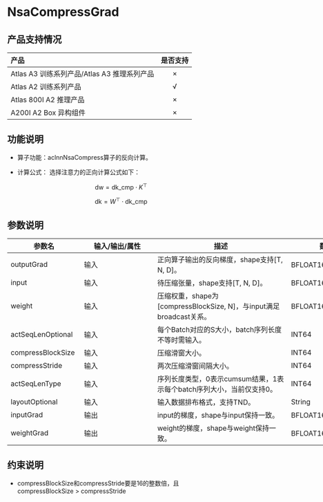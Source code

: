 # NsaCompressGrad

## 产品支持情况

|产品      | 是否支持 |
|:----------------------------|:-----------:|
|<term>Atlas A3 训练系列产品/Atlas A3 推理系列产品</term>|      ×     |
|<term>Atlas A2 训练系列产品</term>|      √     |
|<term>Atlas 800I A2 推理产品</term>|      ×     |
|<term>A200I A2 Box 异构组件</term>|      ×     |


## 功能说明

- 算子功能：aclnnNsaCompress算子的反向计算。

- 计算公式：
  选择注意力的正向计算公式如下：

    $$
    \text{dw} = \text{dk\_cmp} \cdot K^\top
    $$

    $$
    \text{dk} = W^\top \cdot \text{dk\_cmp}
    $$


## 参数说明

<table style="undefined;table-layout: fixed; width: 1576px">
<colgroup>
  <col style="width: 170px">
  <col style="width: 170px">
  <col style="width: 310px">
  <col style="width: 212px">
  <col style="width: 100px">
</colgroup>
<thead>
  <tr>
    <th>参数名</th>
    <th>输入/输出/属性</th>
    <th>描述</th>
    <th>数据类型</th>
    <th>数据格式</th>
  </tr>
</thead>
<tbody>
  <tr>
    <td>outputGrad</td>
    <td>输入</td>
    <td>正向算子输出的反向梯度，shape支持[T, N, D]。</td>
    <td>BFLOAT16、FLOAT16</td>
    <td>ND</td>
  </tr>
  <tr>
    <td>input</td>
    <td>输入</td>
    <td>待压缩张量，shape支持[T, N, D]。</td>
    <td>BFLOAT16、FLOAT16</td>
    <td>ND</td>
  </tr>
  <tr>
    <td>weight</td>
    <td>输入</td>
    <td>压缩权重，shape为[compressBlockSize, N]，与input满足broadcast关系。</td>
    <td>BFLOAT16、FLOAT16</td>
    <td>ND</td>
  </tr>
  <tr>
    <td>actSeqLenOptional</td>
    <td>输入</td>
    <td>每个Batch对应的S大小，batch序列长度不等时需输入。</td>
    <td>INT64</td>
    <td>ND</td>
  </tr>
  <tr>
    <td>compressBlockSize</td>
    <td>输入</td>
    <td>压缩滑窗大小。</td>
    <td>INT64</td>
    <td>-</td>
  </tr>
  <tr>
    <td>compressStride</td>
    <td>输入</td>
    <td>两次压缩滑窗间隔大小。</td>
    <td>INT64</td>
    <td>-</td>
  </tr>
  <tr>
    <td>actSeqLenType</td>
    <td>输入</td>
    <td>序列长度类型，0表示cumsum结果，1表示每个batch序列大小，当前仅支持0。</td>
    <td>INT64</td>
    <td>-</td>
  </tr>
  <tr>
    <td>layoutOptional</td>
    <td>输入</td>
    <td>输入数据排布格式，支持TND。</td>
    <td>String</td>
    <td>-</td>
  </tr>
  <tr>
    <td>inputGrad</td>
    <td>输出</td>
    <td>input的梯度，shape与input保持一致。</td>
    <td>BFLOAT16、FLOAT16</td>
    <td>ND</td>
  </tr>
  <tr>
    <td>weightGrad</td>
    <td>输出</td>
    <td>weight的梯度，shape与weight保持一致。</td>
    <td>BFLOAT16、FLOAT16</td>
    <td>ND</td>
  </tr>
</tbody>
</table>


## 约束说明

- compressBlockSize和compressStride要是16的整数倍，且compressBlockSize > compressStride

